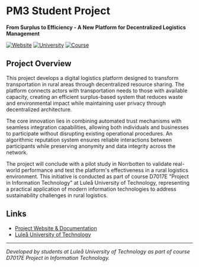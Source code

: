 # PM3 Student Project
**From Surplus to Efficiency - A New Platform for Decentralized Logistics Management**

[![Website](https://img.shields.io/badge/Website-jaevii.github.io-green?style=flat-square&logo=github)](https://jaevii.github.io/PM3.studentprojekt.io/)
[![University](https://img.shields.io/badge/University-Luleå%20University%20of%20Technology-blue?style=flat-square)](https://www.ltu.se/)
[![Course](https://img.shields.io/badge/Course-D7017E-orange?style=flat-square)](https://www.ltu.se/utbildning/kurs/d70/d7017e-projekt-i-informations--och-kommunikationsteknik)

## Project Overview

This project develops a digital logistics platform designed to transform transportation in rural areas through decentralized resource sharing. The platform connects actors with transportation needs to those with available capacity, creating an efficient surplus-based system that reduces waste and environmental impact while maintaining user privacy through decentralized architecture.

The core innovation lies in combining automated trust mechanisms with seamless integration capabilities, allowing both individuals and businesses to participate without disrupting existing operational procedures. An algorithmic reputation system ensures reliable interactions between participants while preserving anonymity and data integrity across the network.

The project will conclude with a pilot study in Norrbotten to validate real-world performance and test the platform's effectiveness in a rural logistics environment. This initiative is conducted as part of course D7017E "Project in Information Technology" at Luleå University of Technology, representing a practical application of modern information technologies to address sustainability challenges in rural logistics.

## Links

- [Project Website & Documentation](https://jaevii.github.io/PM3.studentprojekt.io/)
- [Luleå University of Technology](https://www.ltu.se/)

---

*Developed by students at Luleå University of Technology as part of course D7017E Project in Information Technology.*
